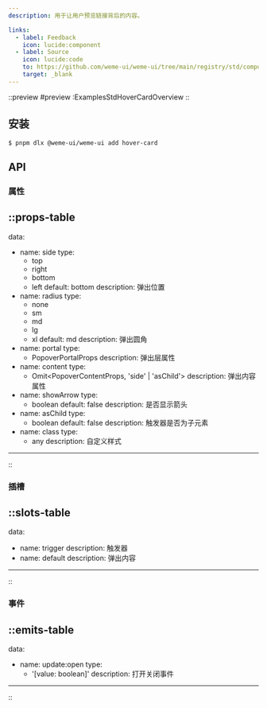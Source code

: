 ```yaml
---
description: 用于让用户预览链接背后的内容。

links:
  - label: Feedback
    icon: lucide:component
  - label: Source
    icon: lucide:code
    to: https://github.com/weme-ui/weme-ui/tree/main/registry/std/components/hover-card
    target: _blank
---
```


::preview
#preview
:ExamplesStdHoverCardOverview
::

## 安装

```shell [Terminal]
$ pnpm dlx @weme-ui/weme-ui add hover-card
```

## API

### 属性

::props-table
---
data:
  - name: side
    type:
      - top
      - right
      - bottom
      - left
    default: bottom
    description: 弹出位置
  - name: radius
    type:
      - none
      - sm
      - md
      - lg
      - xl
    default: md
    description: 弹出圆角
  - name: portal
    type:
      - PopoverPortalProps
    description: 弹出层属性
  - name: content
    type:
      - Omit<PopoverContentProps, 'side' | 'asChild'>
    description: 弹出内容属性
  - name: showArrow
    type:
      - boolean
    default: false
    description: 是否显示箭头
  - name: asChild
    type:
      - boolean
    default: false
    description: 触发器是否为子元素
  - name: class
    type:
      - any
    description: 自定义样式
---
::

### 插槽

::slots-table
---
data:
  - name: trigger
    description: 触发器
  - name: default
    description: 弹出内容
---
::

### 事件

::emits-table
---
data:
  - name: update:open
    type:
      - '[value: boolean]'
    description: 打开关闭事件
---
::
